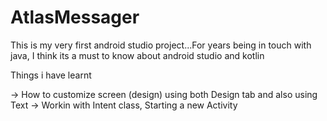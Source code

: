 # AtlasMessager
This is my very first android studio project...For years being in touch with java, I think its a must to know about android studio and kotlin

Things i have learnt

-> How to customize screen (design) using both Design tab and also using Text
-> Workin with Intent class, Starting a new Activity
